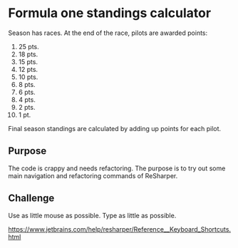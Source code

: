 # Formula one standings calculator
Season has <x> races. At the end of the race, pilots are awarded points:
1. 25 pts.
2. 18 pts.
3. 15 pts.
4. 12 pts.
5. 10 pts.
6. 8 pts.
7. 6 pts.
8. 4 pts.
9. 2 pts.
10. 1 pt.

Final season standings are calculated by adding up points for each pilot.

## Purpose
The code is crappy and needs refactoring. The purpose is to try out some main navigation and refactoring commands of ReSharper.

## Challenge
Use as little mouse as possible. Type as little as possible.

https://www.jetbrains.com/help/resharper/Reference__Keyboard_Shortcuts.html
